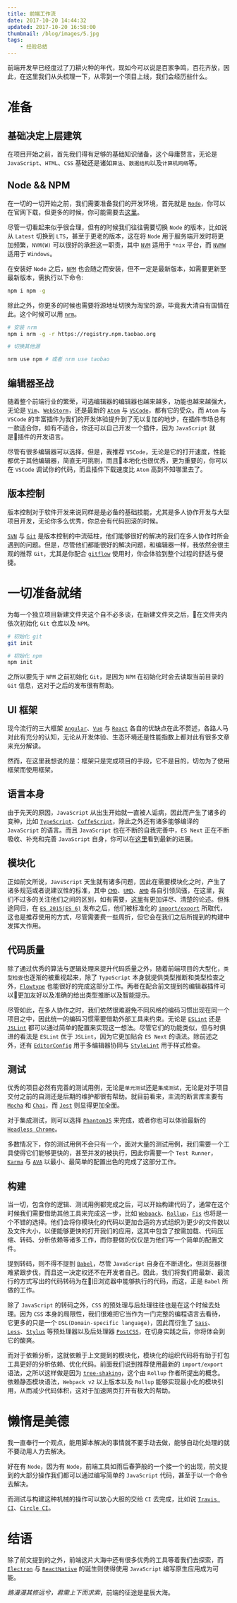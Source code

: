 ```yaml
---
title: 前端工作流
date: 2017-10-20 14:44:32
updated: 2017-10-20 16:58:00
thumbnail: /blog/images/5.jpg
tags:
    - 经验总结
---
```


前端开发早已经度过了刀耕火种的年代，现如今可以说是百家争鸣，百花齐放，因此，在这里我们从头梳理一下，从零到一个项目上线，我们会经历些什么。

<!-- more -->

# 准备

## 基础决定上层建筑

在项目开始之前，首先我们得有足够的基础知识储备，这个毋庸赘言，无论是 `JavaScript`、`HTML`、`CSS` 基础还是诸如`算法`、`数据结构`以及`计算机网络`等。

## Node && NPM

在一切的一切开始之前，我们需要准备我们的开发环境，首先就是 [`Node`](https://nodejs.org)，你可以在官网下载，但更多的时候，你可能需要去[这里](https://npm.taobao.org/mirrors/node)。

尽管一切看起来似乎很合理，但有的时候我们往往需要切换 `Node` 的版本，比如说从 `Latest` 切换到 `LTS`，甚至于更老的版本，这在将 `Node` 用于服务端开发时将更加频繁，`NVM(W)` 可以很好的承担这一职责，其中 [`NVM`](https://github.com/creationix/nvm) 适用于 `*nix` 平台，而 [`NVMW`](https://github.com/hakobera/nvmw) 适用于 `Windows`。

在安装好 `Node` 之后，[`NPM`](https://www.npmjs.com/) 也会随之而安装，但不一定是最新版本，如需要更新至最新版本，需执行以下命令:

```bash
npm i npm -g
```

除此之外，你更多的时候也需要将源地址切换为淘宝的源，毕竟我大清自有国情在此。这个时候可以用 [`nrm`](https://www.npmjs.com/package/nrm)。

```bash
# 安装 nrm
npm i nrm -g -r https://registry.npm.taobao.org

# 切换其他源

nrm use npm # 或者 nrm use taobao
```

## 编辑器圣战

随着整个前端行业的繁荣，可选编辑器的编辑器也越来越多，功能也越来越强大，无论是 [`Vim`](https://github.com/vim/vim)、[`WebStorm`](https://www.jetbrains.com/webstorm/)，还是最新的 [`Atom`](https://atom.io/) 与 [`VSCode`](https://code.visualstudio.com/)，都有它的受众。而 `Atom` 与 `VSCode` 的丰富插件为我们的开发体验提升到了无以复加的地步，在插件市场总有一款适合你，如有不适合，你还可以自己开发一个插件，因为 `JavaScript` 就是插件的开发语言。

尽管有很多编辑器可以选择，但是，我推荐 `VSCode`，无论是它的打开速度，性能都优于其他编辑器，简直无可挑剔，而且本地化也很优秀，更为重要的，你可以在 `VSCode` 调试你的代码，而且插件下载速度比 `Atom` 高到不知哪里去了。

## 版本控制

版本控制对于软件开发来说同样是是必备的基础技能，尤其是多人协作开发与大型项目开发，无论你多么优秀，你总会有代码回滚的时候。

[`SVN`](https://subversion.apache.org/) 与 [`Git`](https://git-scm.com/) 是版本控制的中流砥柱，他们能够很好的解决的我们在多人协作时所会遇到的问题。但是，尽管他们都能很好的解决问题，和编辑器一样，我依然会很主观的推荐 `Git`，尤其是你配合 [`gitflow`](https://github.com/nvie/gitflow) 使用时，你会体验到整个过程的舒适与便捷。

# 一切准备就绪

为每一个独立项目新建文件夹这个自不必多谈，在新建文件夹之后，在文件夹内依次初始化 `Git` 仓库以及 `NPM`。

```bash
# 初始化 git
git init

# 初始化 npm
npm init
```

之所以要先于 `NPM` 之前初始化 `Git`，是因为 `NPM` 在初始化时会去读取当前目录的 `Git` 信息，这对于之后的发布很有帮助。

## UI 框架

现今流行的三大框架 [`Angular`](https://angularjs.org/)、[`Vue`](https://vuejs.org/) 与 [`React`](https://reactjs.org/) 各自的优缺点在此不赘述，各路人马对此有充分的认知，无论从开发体验、生态环境还是性能指数上都对此有很多文章来充分解读。

然而，在这里我想说的是：框架只是完成项目的手段，它不是目的，切勿为了使用框架而使用框架。

## 语言本身

由于先天的原因，`JavaScript` 从出生开始就一直被人诟病，因此而产生了诸多的变种，比如 [`TypeScript`](https://www.typescriptlang.org/)、[`CoffeScript`](http://coffeescript.org/)，除此之外还有诸多能够编译的 `JavaScript` 的语言。而且 `JavaScript` 也在不断的自我完善中，`ES Next` 正在不断吸收、补充和完善 `JavaScript` 自身，你可以在[这里](https://github.com/tc39/proposals)看到最新的进展。

## 模块化

正如前文所说，`JavsScript` 天生就有诸多问题，因此在需要模块化之时，产生了诸多规范或者说建议性的标准，其中 [`CMD`](https://github.com/cmdjs/specification/blob/master/draft/module.md)、[`UMD`](https://github.com/umdjs/umd)、[`AMD`](https://github.com/amdjs/amdjs-api/wiki/AMD) 各自引领风骚，在这里，我们不过多的关注他们之间的区别，如有需要，[这里](https://www.zhihu.com/question/20351507)有更加详尽、清楚的论述。但殊途同归，在 [`ES 2015(ES 6)`](https://www.ecma-international.org/ecma-262/6.0/) 发布之后，他们被标准化的 [`import/export`](https://www.ecma-international.org/ecma-262/6.0/#sec-imports) 所取代，这也是推荐使用的方式，尽管需要费一些周折，但它会在我们之后所提到的构建中发挥大作用。

## 代码质量

除了通过优秀的算法与逻辑处理来提升代码质量之外，随着前端项目的大型化，`类型检查`也逐渐的被重视起来，除了 `TypeScript` 本身就提供类型推断和类型检查之外，[`Flowtype`](https://flow.org/) 也能很好的完成这部分工作。两者在配合前文提到的编辑器插件可以更加友好以及准确的给出类型推断以及智能提示。

尽管如此，在多人协作之时，我们依然很难避免不同风格的编码习惯出现在同一个项目之中，因此统一的编码习惯需要借助外部工具来约束。无论是 [`ESLint`](https://eslint.org/) 还是 [`JSLint`](https://github.com/douglascrockford/JSLint) 都可以通过简单的配置来实现这一想法。尽管它们的功能类似，但与时俱进的看法是 `ESLint` 优于 `JSLint`，因为它更加贴合 `ES Next` 的语法。除前述之外，还有 [`EditorConfig`](http://editorconfig.org/) 用于多编辑器协同与 [`StyleLint`](https://github.com/stylelint/stylelint) 用于样式检查。

## 测试

优秀的项目必然有完善的测试用例，无论是`单元测试`还是`集成测试`，无论是对于项目交付之前的自测还是后期的维护都很有帮助。就目前看来，主流的断言库主要有 [`Mocha`](https://mochajs.org/) 和 [`Chai`](http://chaijs.com/)，而 [`Jest`](https://github.com/facebook/jest) 则显得更加全面。

对于集成测试，则可以选择 [`PhantomJS`](http://phantomjs.org/) 来完成，或者你也可以体验最新的 [`Headless Chrome`](https://chromium.googlesource.com/chromium/src/+/lkgr/headless/README.md)。

多数情况下，你的测试用例不会只有一个，面对大量的测试用例，我们需要一个工具使得它们能够更快的，甚至并发的被执行，因此你需要一个 `Test Runner`，[`Karma`](https://karma-runner.github.io/1.0/index.html) 与 [`AVA`](https://github.com/avajs/ava) 以最小、最简单的配置出色的完成了这部分工作。

## 构建

当一切，包含你的逻辑、测试用例都完成之后，可以开始构建代码了，通常在这个时候我们需要借助其他工具来完成这一步，比如 [`Webpack`](https://webpack.js.org/)、[`Rollup`](https://rollupjs.org/)，[`Fis`](https://fex-team.github.io/fis3/) 也将是一个不错的选择。他们会将你模块化的代码以更加合适的方式组织为更少的文件数以及文件大小，以便能够更快的打开我们的应用，这其中包含了按需加载、代码压缩、转码、分析依赖等诸多工作，而你要做的仅仅是为他们写一个简单的配置文件。

提到转码，则不得不提到 [`Babel`](http://babeljs.io/)，尽管 `JavaScript` 自身在不断进化，但浏览器很难紧跟步伐，而且这一决定权还不在开发者自己。因此，我们将我们用最新、最流行的方式写出的代码转码为在旧浏览器中能够执行的代码，而这，正是 `Babel` 所做的工作。

除了 `JavaScript` 的转码之外，`CSS` 的预处理与后处理往往也是在这个时候去处理。因为 `CSS` 本身的局限性，我们很难把它当作为一门完整的编程语言去看待，它更多的只是一个 `DSL(Domain-specific language)`，因此而衍生了 [`Sass`](http://sass-lang.com/)、[`Less`](http://lesscss.org/)、[`Stylus`](http://stylus-lang.com/) 等预处理器以及后处理器 [`PostCSS`](https://github.com/postcss/postcss)，在切身实践之后，你将体会到它的酸爽。

而对于依赖分析，这就依赖于上文提到的模块化，模块化的组织代码将有助于打包工具更好的分析依赖、优化代码。前面我们说到推荐使用最新的 `import/export` 语法，之所以这样做是因为 [`tree-shaking`](https://rollupjs.org/#tree-shaking)，这个由 `Rollup` 作者所提出的概念。依赖静态模块语法，`Webpack v2` 以上版本以及 `Rollup` 能够实现最小化的模块引用，从而减少代码体积，这对于加速网页打开有极大的帮助。

# 懒惰是美德

我一直奉行一个观点，能用脚本解决的事情就不要手动去做，能够自动化处理的就不要动用人力去解决。

好在有 `Node`，因为有 `Node`，前端工具如雨后春笋般的一个接一个的出现，前文提到的大部分操作我们都可以通过编写简单的 `JavaScript` 代码，甚至于以一个命令去解决。

而测试与构建这种机械的操作可以放心大胆的交给 `CI` 去完成，比如说 [`Travis CI`](https://travis-ci.org/)、[`Circle CI`](https://circleci.com/)。

# 结语

除了前文提到的之外，前端这片大海中还有很多优秀的工具等着我们去探索，而 [`Electron`](https://electron.atom.io/) 与 [`ReactNative`](https://facebook.github.io/react-native/) 的诞生则使得使用 `JavaScript` 编写原生应用成为可能。

*路漫漫其修远兮，君需上下而求索*，前端的征途是星辰大海。